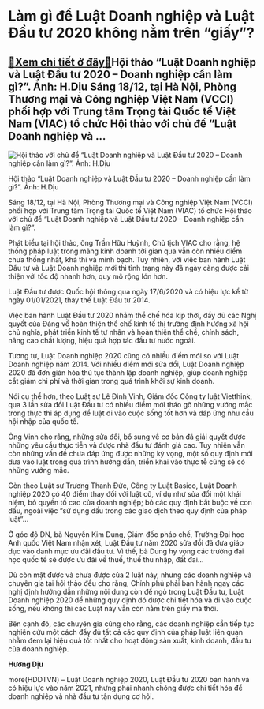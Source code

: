 Làm gì để Luật Doanh nghiệp và Luật Đầu tư 2020 không nằm trên “giấy”?
======================================================================

[:gift:Xem chi tiết ở đây:gift:](https://hddtvn.com/lam-gi-de-luat-doanh-nghiep-va-luat-dau-tu-2020-khong-nam-tren-giay/)Hội thảo “Luật Doanh nghiệp và Luật Đầu tư 2020 – Doanh nghiệp cần làm gì?”. Ảnh: H.Dịu Sáng 18/12, tại Hà Nội, Phòng Thương mại và Công nghiệp Việt Nam (VCCI) phối hợp với Trung tâm Trọng tài Quốc tế Việt Nam (VIAC) tổ chức Hội thảo với chủ đề “Luật Doanh nghiệp và …
----------------------------------------------------------------------------------------------------------------------------------------------------------------------------------------------------------------------------------------------------------------------------





![Hội thảo với chủ đề “Luật Doanh nghiệp và Luật Đầu tư 2020 – Doanh nghiệp cần làm gì?”. Ảnh: H.Dịu](https://hddtvn.com/wp-content/uploads/2021/01/131573268_170300684777524_2532791589982095264_n.jpg "Hội thảo với chủ đề “Luật Doanh nghiệp và Luật Đầu tư 2020 – Doanh nghiệp cần làm gì?”. Ảnh: H.Dịu")


Hội thảo “Luật Doanh nghiệp và Luật Đầu tư 2020 – Doanh nghiệp cần làm gì?”. Ảnh: H.Dịu



Sáng 18/12, tại Hà Nội, Phòng Thương mại và Công nghiệp Việt Nam (VCCI) phối hợp với Trung tâm Trọng tài Quốc tế Việt Nam (VIAC) tổ chức Hội thảo với chủ đề “Luật Doanh nghiệp và Luật Đầu tư 2020 – Doanh nghiệp cần làm gì?”.


Phát biểu tại hội thảo, ông Trần Hữu Huỳnh, Chủ tịch VIAC cho rằng, hệ thống pháp luật trong mảng kinh doanh tời gian qua vẫn còn nhiều điểm chưa thống nhất, khả thi và minh bạch. Tuy nhiên, với việc ban hành Luật Đầu tư và Luật Doanh nghiệp mới thì tình trạng này đã ngày càng được cải thiện với tốc độ nhanh hơn, quy mô rộng lớn hơn.


Luật Đầu tư được Quốc hội thông qua ngày 17/6/2020 và có hiệu lực kể từ ngày 01/01/2021, thay thế Luật Đầu tư 2014.


Việc ban hành Luật Đầu tư 2020 nhằm thể chế hóa kịp thời, đầy đủ các Nghị quyết của Đảng về hoàn thiện thể chế kinh tế thị trường định hướng xã hội chủ nghĩa, phát triển kinh tế tư nhân và hoàn thiện thể chế, chính sách, nâng cao chất lượng, hiệu quả hợp tác đầu tư nước ngoài.


Tương tự, Luật Doanh nghiệp 2020 cũng có nhiều điểm mới so với Luật Doanh nghiệp năm 2014. Với nhiều điểm mới sửa đổi, Luật Doanh nghiệp 2020 đã đơn giản hóa thủ tục thành lập doanh nghiệp, giúp doanh nghiệp cắt giảm chi phí và thời gian trong quá trình khởi sự kinh doanh.


Nói cụ thể hơn, theo Luật sư Lê Đình Vinh, Giám đốc Công ty luật Vietthink, qua 3 lần sửa đổi Luật Đầu tư có nhiều điểm mới tháo gỡ những vướng mắc trong thực thi áp dụng để luật đi vào cuộc sống tốt hơn và đáp ứng nhu cầu hội nhập của quốc tế.


Ông Vinh cho rằng, những sửa đổi, bổ sung về cơ bản đã giải quyết được những yêu cầu thực tiễn và được nhà đầu tư đánh giá cao. Tuy nhiên vẫn còn những vấn đề chưa đáp ứng được những kỳ vọng, một số quy định mới đưa vào luật trong quá trình hướng dẫn, triển khai vào thực tễ cũng sẽ có những vướng mắc.


Còn theo Luật sư Trương Thanh Đức, Công ty Luật Basico, Luật Doanh nghiệp 2020 có 40 điểm thay đổi với luật cũ, ví dụ như sửa đổi một khái niệm, bỏ quyền tố cao của doanh nghiệp; bỏ các quy định bắt buộc về con dấu, ngoài việc “sử dụng dấu trong các giao dịch theo quy định của pháp luật”…


Ở góc độ DN, bà Nguyễn Kim Dung, Giám đốc pháp chế, Trường Đại học Anh quốc Việt Nam nhận xét, Luật Đầu tư năm 2020 sửa đổi đã đưa giáo dục vào danh mục ưu đãi đầu tư. Vì thế, bà Dung hy vọng các trường đại học quốc tế sẽ được ưu đãi về thuế, thuế thu nhập, đất đai…


Dù còn mặt được và chưa được của 2 luật này, nhưng các doanh nghiệp và chuyên gia tại hội thảo đều cho rằng, Chính phủ phải ban hành ngay các nghị định hướng dẫn những nội dung còn để ngỏ trong Luật Đầu tư, Luật Doanh nghiệp 2020 để những quy định đó được chi tiết hóa và đi vào cuộc sống, nếu không thì các Luật này vẫn còn nằm trên giấy mà thôi.


Bên cạnh đó, các chuyên gia cũng cho rằng, các doanh nghiệp cần tiếp tục nghiên cứu một cách đầy đủ tất cả các quy định của pháp luật liên quan nhằm đem lại hiệu quả tốt nhất cho hoạt động sản xuất, kinh doanh, đầu tư của doanh nghiệp.




**Hương Dịu**



more(HDDTVN) – Luật Doanh nghiệp 2020, Luật Đầu tư 2020 ban hành và có hiệu lực vào năm 2021, nhưng phải nhanh chóng được chi tiết hóa để doanh nghiệp và nhà đầu tư tận dụng cơ hội.

